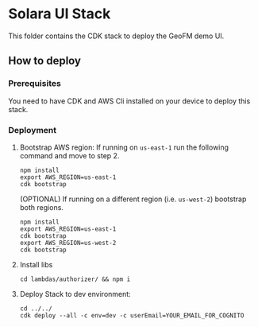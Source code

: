 # Solara UI Stack

This folder contains the CDK stack to deploy the GeoFM demo UI.

## How to deploy

### Prerequisites

You need to have CDK and AWS Cli installed on your device to deploy this stack.

### Deployment

1. Bootstrap AWS region: If running on `us-east-1` run the following command and move to step 2.

   ```
   npm install
   export AWS_REGION=us-east-1
   cdk bootstrap
   ```
   
   (OPTIONAL) If running on a different region (i.e. `us-west-2`) bootstrap both regions.  
   ```
   npm install
   export AWS_REGION=us-east-1
   cdk bootstrap
   export AWS_REGION=us-west-2
   cdk bootstrap
   ```

2. Install libs
   ```
   cd lambdas/authorizer/ && npm i
   ```

3. Deploy Stack to dev environment:
   ```
   cd ../../
   cdk deploy --all -c env=dev -c userEmail=YOUR_EMAIL_FOR_COGNITO
   ```
